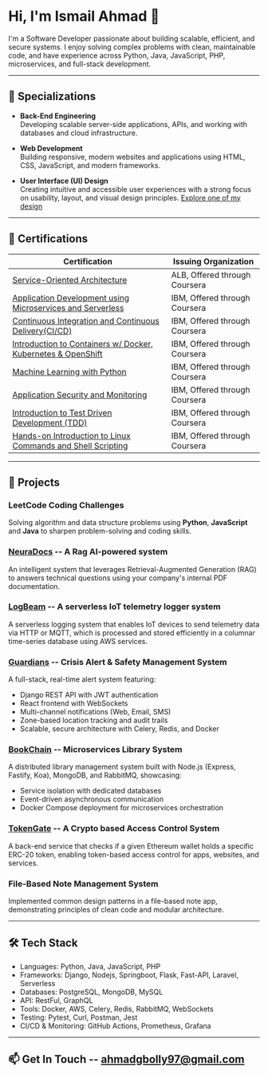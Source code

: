 # Hi, I'm Ismail Ahmad 👋

I'm a Software Developer passionate about building scalable, efficient, and secure systems. I enjoy solving complex problems with clean, maintainable code, and have experience across Python, Java, JavaScript, PHP, microservices, and full-stack development.

---

## 🎯 Specializations

- **Back-End Engineering**  
  Developing scalable server-side applications, APIs, and working with databases and cloud infrastructure.

- **Web Development**  
  Building responsive, modern websites and applications using HTML, CSS, JavaScript, and modern frameworks.

- **User Interface (UI) Design**  
  Creating intuitive and accessible user experiences with a strong focus on usability, layout, and visual design principles.
  [Explore one of my design](https://bit.ly/3GoXQrP)

---

## 📜 Certifications

| Certification | Issuing Organization |
|---------------|-----------------------|
| [Service-Oriented Architecture](https://coursera.org/share/4f77aa414d44dcf8c666185b587c2cd2) | ALB, Offered through Coursera |
| [Application Development using Microservices and Serverless](https://coursera.org/share/0c289c2e336c683b8a6b3bdac2f1c637) | IBM, Offered through Coursera |
| [Continuous Integration and Continuous Delivery(CI/CD)](https://coursera.org/verify/3PHHNRRQ2ZK5) | IBM, Offered through Coursera |
| [Introduction to Containers w/ Docker, Kubernetes & OpenShift](https://coursera.org/verify/ZVPEFFNUXB6G) | IBM, Offered through Coursera |
| [Machine Learning with Python](https://coursera.org/share/049f7d412470b928ffe8d9d7abbd6a27) | IBM, Offered through Coursera |
| [Application Security and Monitoring](https://coursera.org/verify/ZP43JNUN85RF) | IBM, Offered through Coursera |
| [Introduction to Test Driven Development (TDD)](https://coursera.org/verify/KBK39PDJNDR2) | IBM, Offered through Coursera |
| [Hands-on Introduction to Linux Commands and Shell Scripting](https://coursera.org/verify/SQUCKN795LHA) | IBM, Offered through Coursera |

---

## 🚀 Projects

### LeetCode Coding Challenges  
Solving algorithm and data structure problems using **Python**, **JavaScript** and **Java** to sharpen problem-solving and coding skills.

### [<u>NeuraDocs</u>](https://sneezyg.github.io/NeuraDocs) -- A Rag AI-powered system
An intelligent system that leverages Retrieval-Augmented Generation (RAG) to answers technical questions using your company's internal PDF documentation.

### [LogBeam](https://sneezyg.github.io/LogBeam) -- A serverless IoT telemetry logger system 
A serverless logging system that enables IoT devices to send telemetry data via HTTP or MQTT, which is processed and stored efficiently in a columnar time-series database using AWS services.

### [Guardians](https://sneezyg.github.io/pinger-page) -- Crisis Alert & Safety Management System  
A full-stack, real-time alert system featuring:
- Django REST API with JWT authentication  
- React frontend with WebSockets  
- Multi-channel notifications (Web, Email, SMS)  
- Zone-based location tracking and audit trails  
- Scalable, secure architecture with Celery, Redis, and Docker  

### [BookChain](https://sneezyg.github.io/micro-page) -- Microservices Library System  
A distributed library management system built with Node.js (Express, Fastify, Koa), MongoDB, and RabbitMQ, showcasing:
- Service isolation with dedicated databases  
- Event-driven asynchronous communication  
- Docker Compose deployment for microservices orchestration  

### [TokenGate](https://sneezyg.github.io/TokenGate) -- A Crypto based Access Control System
A back-end service that checks if a given Ethereum wallet holds a specific ERC-20 token, enabling token-based access control for apps, websites, and services.

### File-Based Note Management System
Implemented common design patterns in a file-based note app, demonstrating principles of clean code and modular architecture.

---

## 🛠️ Tech Stack

- Languages: Python, Java, JavaScript, PHP
- Frameworks: Django, Nodejs, Springboot, Flask, Fast-API, Laravel, Serverless
- Databases: PostgreSQL, MongoDB, MySQL
- API: RestFul, GraphQL 
- Tools: Docker, AWS, Celery, Redis, RabbitMQ, WebSockets  
- Testing: Pytest, Curl, Postman, Jest 
- CI/CD & Monitoring: GitHub Actions, Prometheus, Grafana  

---

## 📫 Get In Touch -- ahmadgbolly97@gmail.com

